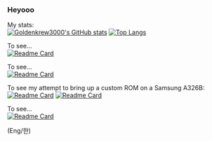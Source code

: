 ### Heyooo

My stats: <br>
[![Goldenkrew3000's GitHub stats](https://github-readme-stats.vercel.app/api?username=goldenkrew3000&theme=shades-of-purple&show-icons=true)]()
[![Top Langs](https://github-readme-stats.vercel.app/api/top-langs/?username=Goldenkrew3000&theme=shades-of-purple&layout=donut)]()

To see... <br>
[![Readme Card](https://github-readme-stats.vercel.app/api/pin/?username=Goldenkrew3000&repo=owm_weather&theme=shades-of-purple)](https://github.com/goldenkrew3000/owm_weather) <!-- OWM_Weather -->

To see... <br>
[![Readme Card](https://github-readme-stats.vercel.app/api/pin/?username=Goldenkrew3000&repo=hisense_watch4&theme=shades-of-purple)](https://github.com/goldenkrew3000/hisense_watch4) <!-- hisense_watch4 -->

To see my attempt to bring up a custom ROM on a Samsung A326B:
[![Readme Card](https://github-readme-stats.vercel.app/api/pin/?username=Goldenkrew3000&repo=twrp_samsung_a32x&theme=shades-of-purple)](https://github.com/goldenkrew3000/twrp_samsung_a32x) <!-- twrp_samsung_a32x -->
[![Readme Card](https://github-readme-stats.vercel.app/api/pin/?username=Goldenkrew3000&repo=android_device_samsung_a32x&theme=shades-of-purple)](https://github.com/goldenkrew3000/android_device_samsung_a32x) <!-- android_device_samsung_a32x -->

To see... <br>
[![Readme Card](https://github-readme-stats.vercel.app/api/pin/?username=Goldenkrew3000&repo=MalextyST&theme=shades-of-purple)](https://github.com/goldenkrew3000/MalextyST) <!-- MalextyST -->

(Eng/한)
